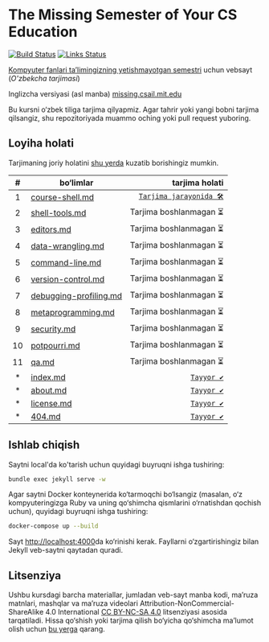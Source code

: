 # The Missing Semester of Your CS Education

[![Build Status](https://github.com/missing-semester-uz/missing-semester-uz.github.io/actions/workflows/build.yml/badge.svg)](https://github.com/missing-semester-uz/missing-semester-uz.github.io/actions/workflows/build.yml) [![Links Status](https://github.com/missing-semester-uz/missing-semester-uz.github.io/actions/workflows/links.yml/badge.svg)](https://github.com/missing-semester-uz/missing-semester-uz.github.io/actions/workflows/links.yml)

[Kompyuter fanlari ta’limingizning yetishmayotgan semestri](https://missing-semester-uz.github.io/) uchun vebsayt (*O'zbekcha tarjimasi*)

Inglizcha versiyasi (asl manba) [missing.csail.mit.edu](https://missing.csail.mit.edu/)

Bu kursni o‘zbek tiliga tarjima qilyapmiz. Agar tahrir yoki yangi bobni tarjima qilsangiz, shu repozitoriyada muammo oching yoki pull request yuboring.

## Loyiha holati

Tarjimaning joriy holatini [shu yerda](https://github.com/missing-semester-uz/missing-semester-uz.github.io?tab=readme-ov-file#loyiha-holati) kuzatib borishingiz mumkin.

| # | bo‘limlar | tarjima holati |
| :-: |   --------   |  ----------:  |
| 1 | [course-shell.md](https://github.com/missing-semester-uz/missing-semester-uz.github.io/blob/master/_2020/course-shell.md)  | [`Tarjima jarayonida 🛠️`](https://missing-semester-uz.github.io/2020/course-shell/) |
| 2 | [shell-tools.md](https://github.com/missing-semester-uz/missing-semester-uz.github.io/blob/master/_2020/shell-tools.md)  | Tarjima boshlanmagan ⏳ |
| 3 | [editors.md](https://github.com/missing-semester-uz/missing-semester-uz.github.io/blob/master/_2020/editors.md)  | Tarjima boshlanmagan ⏳ |
| 4 | [data-wrangling.md](https://github.com/missing-semester-uz/missing-semester-uz.github.io/blob/master/_2020/data-wrangling.md)  | Tarjima boshlanmagan ⏳ |
| 5 | [command-line.md](https://github.com/missing-semester-uz/missing-semester-uz.github.io/blob/master/_2020/command-line.md)  | Tarjima boshlanmagan ⏳ |
| 6 | [version-control.md](https://github.com/missing-semester-uz/missing-semester-uz.github.io/blob/master/_2020/version-control.md)  | Tarjima boshlanmagan ⏳ |
| 7 | [debugging-profiling.md](https://github.com/missing-semester-uz/missing-semester-uz.github.io/blob/master/_2020/debugging-profiling.md)  | Tarjima boshlanmagan ⏳ |
| 8 | [metaprogramming.md](https://github.com/missing-semester-uz/missing-semester-uz.github.io/blob/master/_2020/metaprogramming.md)  | Tarjima boshlanmagan ⏳ |
| 9 | [security.md](https://github.com/missing-semester-uz/missing-semester-uz.github.io/blob/master/_2020/security.md)  | Tarjima boshlanmagan ⏳ |
| 10 | [potpourri.md](https://github.com/missing-semester-uz/missing-semester-uz.github.io/blob/master/_2020/potpourri.md) | Tarjima boshlanmagan ⏳ |
| 11 | [qa.md](https://github.com/missing-semester-uz/missing-semester-uz.github.io/blob/master/_2020/qa.md) | Tarjima boshlanmagan ⏳ |
| * | [index.md](https://github.com/missing-semester-uz/missing-semester-uz.github.io/blob/master/index.md) | [`Tayyor ✔`](https://missing-semester-uz.github.io/index) |
| * | [about.md](https://github.com/missing-semester-uz/missing-semester-uz.github.io/blob/master/about.md)  | [`Tayyor ✔`](https://missing-semester-uz.github.io/about) |
| * | [license.md](https://github.com/missing-semester-uz/missing-semester-uz.github.io/blob/master/license.md) | [`Tayyor ✔`](https://missing-semester-uz.github.io/license) |
| * | [404.md](https://github.com/missing-semester-uz/missing-semester-uz.github.io/blob/master/404.md) | [`Tayyor ✔`](https://missing-semester-uz.github.io/404) |

## Ishlab chiqish

Saytni local'da ko'tarish uchun quyidagi buyruqni ishga tushiring:

```bash
bundle exec jekyll serve -w
```

Agar saytni Docker konteynerida ko‘tarmoqchi bo‘lsangiz (masalan, o‘z kompyuteringizga Ruby va uning qo‘shimcha qismlarini o‘rnatishdan qochish uchun), quyidagi buyruqni ishga tushiring:

```bash
docker-compose up --build
```

Sayt <http://localhost:4000>da ko‘rinishi kerak. Fayllarni o‘zgartirishingiz bilan Jekyll veb-saytni qaytadan quradi.

## Litsenziya

Ushbu kursdagi barcha materiallar, jumladan veb-sayt manba kodi, ma’ruza matnlari, mashqlar va ma’ruza videolari Attribution-NonCommercial-ShareAlike 4.0 International [CC BY-NC-SA 4.0](https://creativecommons.org/licenses/by-nc-sa/4.0/) litsenziyasi asosida tarqatiladi. Hissa qo‘shish yoki tarjima qilish bo‘yicha qo‘shimcha ma’lumot olish uchun [bu yerga](https://missing-semester-uz.github.io/license/) qarang.
